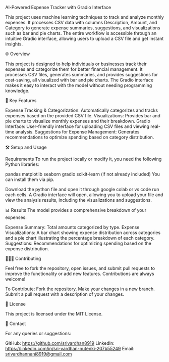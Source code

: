 AI-Powered Expense Tracker with Gradio Interface

This project uses machine learning techniques to track and analyze monthly expenses. It processes CSV data with columns Description, Amount, and Category to generate expense summaries, suggestions, and visualizations such as bar and pie charts. The entire workflow is accessible through an intuitive Gradio interface, allowing users to upload a CSV file and get instant insights.

🌐 Overview

This project is designed to help individuals or businesses track their expenses and categorize them for better financial management. It processes CSV files, generates summaries, and provides suggestions for cost-saving, all visualized with bar and pie charts. The Gradio interface makes it easy to interact with the model without needing programming knowledge.

🚀 Key Features

Expense Tracking & Categorization: Automatically categorizes and tracks expenses based on the provided CSV file.
Visualizations: Provides bar and pie charts to visualize monthly expenses and their breakdown.
Gradio Interface: User-friendly interface for uploading CSV files and viewing real-time analysis.
Suggestions for Expense Management: Generates recommendations to optimize spending based on category distribution.

🛠️ Setup and Usage

Requirements
To run the project locally or modify it, you need the following Python libraries:

pandas
matplotlib
seaborn
gradio
scikit-learn (if not already included)
You can install them via pip.

Download the python file and open it through google colab or vs code run each cells.
A Gradio interface will open, allowing you to upload your file and view the analysis results, including the visualizations and suggestions.

📊 Results The model provides a comprehensive breakdown of your expenses:

Expense Summary: Total amounts categorized by type.
Expense Visualizations: A bar chart showing expense distribution across categories and a pie chart illustrating the percentage breakdown of each category.
Suggestions: Recommendations for optimizing spending based on the expense distribution.

🧑‍🤝‍🧑 Contributing

Feel free to fork the repository, open issues, and submit pull requests to improve the functionality or add new features. Contributions are always welcome!

To Contribute:
Fork the repository.
Make your changes in a new branch.
Submit a pull request with a description of your changes.

📄 License

This project is licensed under the MIT License.

🔗 Contact

For any queries or suggestions:

GitHub: https://github.com/srivardhan8919
LinkedIn: https://linkedin.com/in/sri-vardhan-nutenki-207b55249
Email: srivardhannani8919@gmail.com
